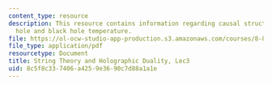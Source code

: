 ```yaml
---
content_type: resource
description: This resource contains information regarding causal structure of a black
  hole and black hole temperature.
file: https://ol-ocw-studio-app-production.s3.amazonaws.com/courses/8-821-string-theory-and-holographic-duality-fall-2014/8c5f8c337406a4259e3690c7d88a1a1e_MIT8_821S15_Lec3.pdf
file_type: application/pdf
resourcetype: Document
title: String Theory and Holographic Duality, Lec3
uid: 8c5f8c33-7406-a425-9e36-90c7d88a1a1e
---
```


